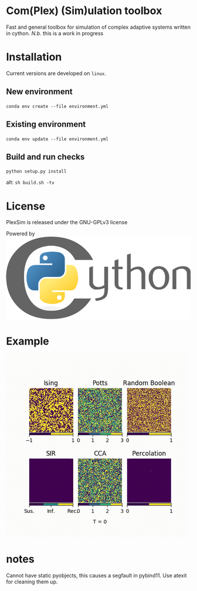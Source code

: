 # Com(Plex) (Sim)ulation toolbox

Fast and general toolbox for simulation of complex adaptive systems written in cython.
_N.b._ this is a work in progress


# Installation
Current versions are developed on `linux`. 
## New environment
`conda env create --file environment.yml`
## Existing environment
`conda env update --file environment.yml`

## Build and run checks

`python setup.py install`

alt: `sh build.sh -tv`

# License
PlexSim is released under the GNU-GPLv3 license

Powered by 
![cython](banner/cython_logo.svg)


# Example
![banner_gif](banner/PlexSim_banner.gif)


# notes
Cannot have static pyobjects, this causes a segfault in pybind11. 
Use atexit for cleaning them up.
